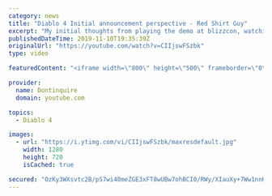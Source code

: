 ```yaml
---
category: news
title: "Diablo 4 Initial announcement perspective - Red Shirt Guy"
excerpt: "My initial thoughts from playing the demo at blizzcon, watching the developer interviews, and listening to the wacky Q&A from the systems and features panel."
publishedDateTime: 2019-11-10T19:35:39Z
originalUrl: "https://youtube.com/watch?v=CIIjswFSzbk"
type: video

featuredContent: "<iframe width=\"800\" height=\"500\" frameborder=\"0\" src=\"https://www.youtube.com/embed/CIIjswFSzbk\" allow=\"accelerometer; autoplay; encrypted-media; gyroscope; picture-in-picture\" allowfullscreen></iframe>"

provider:
  name: Dontinquire
  domain: youtube.com

topics:
  - Diablo 4

images:
  - url: "https://i.ytimg.com/vi/CIIjswFSzbk/maxresdefault.jpg"
    width: 1280
    height: 720
    isCached: true

secured: "OzKy3WXsvtc2B/pS7wi40meZGE3xFT8wUBw7ohBCI0/RWy/XIauXy+7Ww1nnKRN24DHVBviD+0Tz6sA9Z5KYSGNHzjzgHnSBCBQzsbw7MSxBUAHNCaAtkFq9+buzShdYsbTtrWYjreVz0FdTWrFKNwGOfOMws7aNtRyxu8H6STdmzfvloJE5qSm8a1BDaneadliaUgO3L1ycxRRkTczWfw8K2634CEi0LaHMmyknNCcN/H4DSiRFFuNHQB+pTgUj+ESpWGYGshLwHQ/6jGhQaqg4mxH/l32NWJZN3yvCFTP3qaU5RoNYkc5ofAZcxq66CgJ6SfnuFfLXK8KGdAQZ2lJHfgYat+Fw/ITfn8ks8EBIlNgHNYcQyNx8s7VKAA04WoI2N1Bz09CacUi0ZMCjUwN1MlqqFRccYmGEV3OmnuLIdxJ1WO/SAVxZJjgGbGRx;qN6ege9vHAHPFADrgLCv8g=="
---
```


